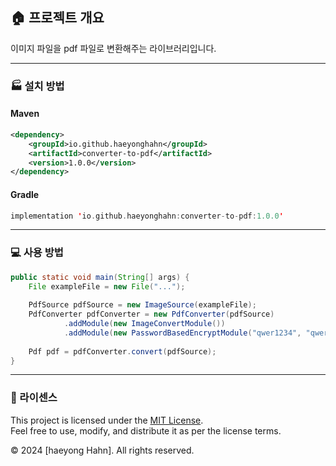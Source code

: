 ## 🏠 프로젝트 개요
이미지 파일을 pdf 파일로 변환해주는 라이브러리입니다.

---

### 🏭 설치 방법
#### Maven
```xml
<dependency>
    <groupId>io.github.haeyonghahn</groupId>
    <artifactId>converter-to-pdf</artifactId>
    <version>1.0.0</version>
</dependency>
```

#### Gradle
```kotlin
implementation 'io.github.haeyonghahn:converter-to-pdf:1.0.0'
```

---

### 💻 사용 방법
```java
public static void main(String[] args) {
	File exampleFile = new File("...");
	
	PdfSource pdfSource = new ImageSource(exampleFile);
	PdfConverter pdfConverter = new PdfConverter(pdfSource)
            .addModule(new ImageConvertModule())
            .addModule(new PasswordBasedEncryptModule("qwer1234", "qwer1234"));
	
	Pdf pdf = pdfConverter.convert(pdfSource);
}
```

---

### 📖 라이센스
This project is licensed under the [MIT License](https://github.com/haeyonghahn/converter-to-pdf/blob/master/LICENSE).   
Feel free to use, modify, and distribute it as per the license terms.

© 2024 [haeyong Hahn]. All rights reserved.

